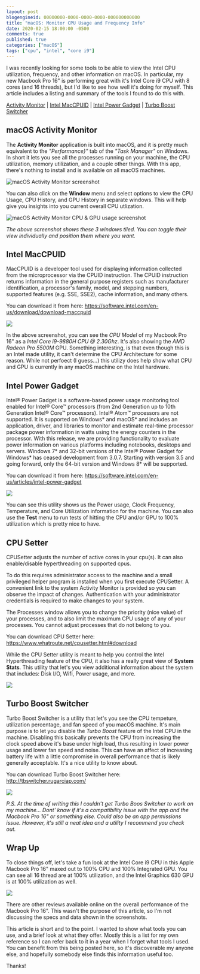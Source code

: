 ```yaml
---
layout: post
blogengineid: 00000000-0000-0000-0000-000000000000
title: "macOS: Monitor CPU Usage and Frequency Info"
date: 2020-02-15 18:00:00 -0500
comments: true
published: true
categories: ["macOS"]
tags: ["cpu", "intel", "core i9"]
---
```


I was recently looking for some tools to be able to view the Intel CPU utilization, frequency, and other information on macOS. In particular, my new Macbook Pro 16" is performing great with it's Intel Core i9 CPU with 8 cores (and 16 threads), but I'd like to see how well it's doing for myself. This article includes a listing and summary of the tools I found to do this with.

<a href="#activity">Activity Monitor</a> | <a href="maccpuid">Intel MacCPUID</a> | <a href="#power">Intel Power Gadget</a> | <a href="#turbo">Turbo Boost Switcher</a>

<a id="activity"></a>
## macOS Activity Monitor

The **Activity Monitor** application is built into macOS, and it is pretty much equivalent to the _"Performance}"_ tab of the _"Task Manager"_ on Windows. In short it lets you see all the processes running on your machine, the CPU utilization, memory utilization, and a couple other things. With this app, there's nothing to install and is available on all macOS machines.

![macOS Activity Monitor screenshot](/images/posts/2020-02-15-macos-monitor-cpu-usage-info/macos-activity-monitor.jpg "macOS Activity Monitor screenshot")

You can also click on the **Window** menu and select options to view the CPU Usage, CPU History, and GPU History in separate windows. This will help give you insights into you current overall CPU utlization.

![macOS Activity Monitor CPU & GPU usage screenshot](/images/posts/2020-02-15-macos-monitor-cpu-usage-info/macos-activity-monitor-cpu-gpu-history.jpg "macOS Activity Monitor CPU & GPU usage screenshot")

_The above screenshot shows these 3 windows tiled. You can toggle their view individually and position them where you want._

<a id="maccpuid"></a>
## Intel MacCPUID

MacCPUID is a developer tool used for displaying information collected from the microprocessor via the CPUID instruction. The CPUID instruction returns information in the general purpose registers such as manufacturer identification, a processor's family, model, and stepping numbers, supported features (e.g. SSE, SSE2), cache information, and many others.

You can download it from here: <https://software.intel.com/en-us/download/download-maccpuid>

![](/images/posts/2020-02-15-macos-monitor-cpu-usage-info/intel-maccpuid-macos.jpg)

In the above screenshot, you can see the _CPU Model_ of my Macbook Pro 16" as a _Intel Core i9-9880H CPU @ 2.30Ghz_. It's also showing the _AMD Radeon Pro 5500M_ GPU. Something interesting, is that even though this is an Intel made utility, it can't determine the CPU Architecture for some reason. While not perfoect (I guess...) this utilizy does help show what CPU and GPU is currently in any macOS machine on the Intel hardware.

<a id="power"></a>
## Intel Power Gadget

Intel® Power Gadget is a software-based power usage monitoring tool enabled for Intel® Core™ processors (from 2nd Generation up to 10th Generation Intel® Core™ processors). Intel® Atom™ processors are not supported. It is supported on Windows* and macOS* and includes an application, driver, and libraries to monitor and estimate real-time processor package power information in watts using the energy counters in the processor. With this release, we are providing functionality to evaluate power information on various platforms including notebooks, desktops and servers. Windows 7* and 32-bit versions of the Intel® Power Gadget for Windows* has ceased development from 3.0.7. Starting with version 3.5 and going forward, only the 64-bit version and Windows 8* will be supported.

You can download it from here: <https://software.intel.com/en-us/articles/intel-power-gadget>

![](/images/posts/2020-02-15-macos-monitor-cpu-usage-info/intel-power-gadget-macos.jpg)

You can see this utility shows us the Power usage, Clock Frequency, Temperature, and Core Utilization information for the machine. You can also use the **Test** menu to run tests of hitting the CPU and/or GPU to 100% utilization which is pretty nice to have.

<a id="cpusetter"></a>
## CPU Setter

CPUSetter adjusts the number of active cores in your cpu(s). It can also enable/disable hyperthreading on supported cpus.

To do this requires administrator access to the machine and a small privileged helper program is installed when you first execute CPUSetter.
A convenient link to the system Activity Monitor is provided so you can observe the impact of changes.
Authentication with your administrator credentials is required to make changes to your system.

The Processes window allows you to change the priority (nice value) of your processes, and to also limit the maximum CPU usage of any of your processes. You cannot adjust processes that do not belong to you.

You can download CPU Setter here: <https://www.whatroute.net/cpusetter.html#download>

While the CPU Setter utility is meant to help you control the Intel Hyperthreading feature of the CPU, it also has a really great view of **System Stats**. This utility that let's you view additional information about the system that includes: Disk I/O, Wifi, Power usage, and more.

![](/images/posts/2020-02-15-macos-monitor-cpu-usage-info/cpu-setter.jpg)

<a id="turbo"></a>
## Turbo Boost Switcher

Turbo Boost Switcher is a utility that let's you see the CPU tempeture, utilization percentage, and fan speed of you macOS machine. It's main purpose is to let you disable the _Turbo Boost_ feature of the Intel CPU in the machine. Disabling this basically prevents the CPU from increasing the clock speed above it's base under high load, thus resulting in lower power usage and lower fan speed and noise. This can have an affect of increasing battery life with a little compromise in overall performance that is likely generally acceptable. It's a nice utility to know about.

You can download Turbo Boost Switcher here: <http://tbswitcher.rugarciap.com/>

![](/images/posts/2020-02-15-macos-monitor-cpu-usage-info/turbo-boost-switcher.jpg)

_P.S. At the time of writing this I couldn't get Turbo Boos Switcher to work on my machine... Dont' know if it's a compatibility issue with the app and the Macbook Pro 16" or something else. Could also be an app permissions issue. However, it's still a neat idea and a utility I recommend you check out._

## Wrap Up

To close things off, let's take a fun look at the Intel Core i9 CPU in this Apple Macbook Pro 16" maxed out to 100% CPU and 100% Integrated GPU. You can see all 16 thread are at 100% utilization, and the Intel Graphics 630 GPU is at 100% utilization as well.

![](/images/posts/2020-02-15-macos-monitor-cpu-usage-info/macbook-pro-16-2019-i9-max-load-cpu-gpu.jpg)

There are other reviews available online on the overall performance of the Macbook Pro 16". This wasn't the purpose of this article, so I'm not discussing the specs and data shown in the screenshots.

This article is short and to the point. I wanted to show what tools you can use, and a brief look at what they offer. Mostly this is a list for my own reference so I can refer back to it in a year when I forget what tools I used. You can benefit from this being posted here, so it's discoverable my anyone else, and hopefully somebody else finds this information useful too.

Thanks!